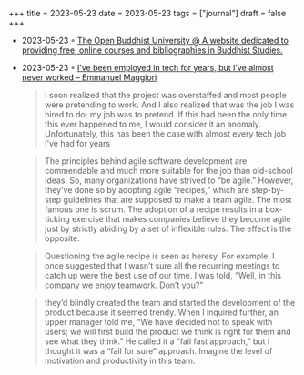 +++
title = 2023-05-23
date = 2023-05-23
tags = ["journal"]
draft = false
+++

-   2023-05-23 ◦ [The Open Buddhist University @ A website dedicated to providing free, online courses and bibliographies in Buddhist Studies.](https://buddhistuniversity.net/)
-   2023-05-23 ◦ [I’ve been employed in tech for years, but I’ve almost never worked – Emmanuel Maggiori](https://emaggiori.com/employed-in-tech-for-years-but-almost-never-worked/)

    > I soon realized that the project was overstaffed and most people were
    > pretending to work. And I also realized that was the job I was hired to do; my
    > job was to pretend. If this had been the only time this ever happened to me, I
    > would consider it an anomaly. Unfortunately, this has been the case with almost
    > every tech job I’ve had for years

    <!--quoteend-->

    > The principles behind agile software development are commendable and much more
    > suitable for the job than old-school ideas. So, many organizations have strived
    > to “be agile.” However, they’ve done so by adopting agile “recipes,” which are
    > step-by-step guidelines that are supposed to make a team agile. The most famous
    > one is scrum. The adoption of a recipe results in a box-ticking exercise that
    > makes companies believe they become agile just by strictly abiding by a set of
    > inflexible rules. The effect is the opposite.

    <!--quoteend-->

    > Questioning the agile recipe is seen as heresy. For example, I once suggested
    > that I wasn’t sure all the recurring meetings to catch up were the best use of
    > our time. I was told, “Well, in this company we enjoy teamwork. Don’t you?”

    <!--quoteend-->

    > they’d blindly created the team and started the development of the product
    > because it seemed trendy. When I inquired further, an upper manager told me, “We
    > have decided not to speak with users; we will first build the product we think
    > is right for them and see what they think.” He called it a “fail fast approach,”
    > but I thought it was a “fail for sure” approach. Imagine the level of motivation
    > and productivity in this team.
